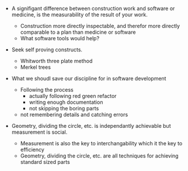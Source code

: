 * A signifigant difference between construction work and software or medicine, is the measurability of the result of your work.
  * Construction more directly inspectable, and therefor more directly comparable to a plan than medicine or software
  * What software tools would help?
  
* Seek self proving constructs.
  * Whitworth three plate method
  * Merkel trees
  
* What we shoudl save our discipline for in software development
  * Following the process
    * actually following red green refactor
    * writing enough documentation
    * not skipping the boring parts
  * not remembering details and catching errors

* Geometry, dividing the circle, etc. is independantly achievable but measurement is social.
  * Measurement is also the key to interchangability which it the key to efficiency
  * Geometry, dividing the circle, etc. are all techniques for achieving standard sized parts
